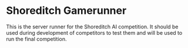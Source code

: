 Shoreditch Gamerunner
=====================

This is the server runner for the Shoreditch AI competition. It should be used during development of competitors to test them and will be used to run the final competition.